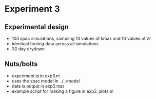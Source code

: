 # Experiment 3

## Experimental design

- 100 spac simulations, sampling 10 values of kmax and 10 values of zr
- identical forcing data across all simulations
- 30 day drydown

## Nuts/bolts

- experiment is in exp3.m
- uses the spac model in ../../model
- data is output in exp3.mat
- example script for making a figure in exp3_plots.m